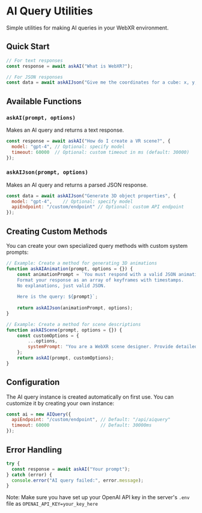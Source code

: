 # AI Query Utilities

Simple utilities for making AI queries in your WebXR environment.

## Quick Start

```javascript
// For text responses
const response = await askAI("What is WebXR?");

// For JSON responses
const data = await askAIJson("Give me the coordinates for a cube: x, y, z");
```

## Available Functions

### `askAI(prompt, options)`
Makes an AI query and returns a text response.

```javascript
const response = await askAI("How do I create a VR scene?", {
  model: "gpt-4", // Optional: specify model
  timeout: 60000  // Optional: custom timeout in ms (default: 30000)
});
```

### `askAIJson(prompt, options)`
Makes an AI query and returns a parsed JSON response.

```javascript
const data = await askAIJson("Generate 3D object properties", {
  model: "gpt-4",    // Optional: specify model
  apiEndpoint: "/custom/endpoint" // Optional: custom API endpoint
});
```

## Creating Custom Methods

You can create your own specialized query methods with custom system prompts:

```javascript
// Example: Create a method for generating 3D animations
function askAIAnimation(prompt, options = {}) {
    const animationPrompt = `You must respond with a valid JSON animation sequence.
    Format your response as an array of keyframes with timestamps.
    No explanations, just valid JSON.
    
    Here is the query: ${prompt}`;
    
    return askAIJson(animationPrompt, options);
}

// Example: Create a method for scene descriptions
function askAIScene(prompt, options = {}) {
    const customOptions = {
        ...options,
        systemPrompt: "You are a WebXR scene designer. Provide detailed scene layouts and object placements."
    };
    return askAI(prompt, customOptions);
}
```

## Configuration

The AI query instance is created automatically on first use. You can customize it by creating your own instance:

```javascript
const ai = new AIQuery({
  apiEndpoint: "/custom/endpoint", // Default: "/api/aiquery"
  timeout: 60000                   // Default: 30000ms
});
```

## Error Handling

```javascript
try {
  const response = await askAI("Your prompt");
} catch (error) {
  console.error("AI query failed:", error.message);
}
```

Note: Make sure you have set up your OpenAI API key in the server's `.env` file as `OPENAI_API_KEY=your_key_here` 